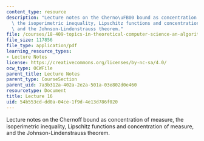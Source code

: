 ```yaml
---
content_type: resource
description: "Lecture notes on the Cherno\uFB00 bound as concentration of measure,\
  \ the isoperimetric inequality, Lipschitz functions and concentration of measure,\
  \ and the Johnson-Lindenstrauss theorem."
file: /courses/18-409-topics-in-theoretical-computer-science-an-algorithmists-toolkit-fall-2009/54b553cddd0a04ce1f9d4e13d786f020_MIT18_409F09_scribe16.pdf
file_size: 117856
file_type: application/pdf
learning_resource_types:
- Lecture Notes
license: https://creativecommons.org/licenses/by-nc-sa/4.0/
ocw_type: OCWFile
parent_title: Lecture Notes
parent_type: CourseSection
parent_uid: 7a3b312a-402a-2e2a-501a-03e802d0e460
resourcetype: Document
title: Lecture 16
uid: 54b553cd-dd0a-04ce-1f9d-4e13d786f020
---
```

Lecture notes on the Chernoﬀ bound as concentration of measure, the isoperimetric inequality, Lipschitz functions and concentration of measure, and the Johnson-Lindenstrauss theorem.